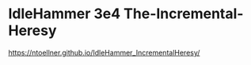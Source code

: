 # IdleHammer 3e4   The-Incremental-Heresy

https://ntoellner.github.io/IdleHammer_IncrementalHeresy/
